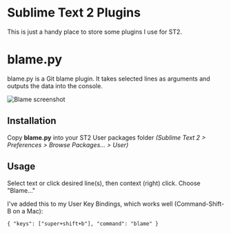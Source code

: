 Sublime Text 2 Plugins
===============================================

This is just a handy place to store some plugins I use for ST2.


blame.py
========

blame.py is a Git blame plugin. It takes selected lines as arguments 
and outputs the data into the console.

![Blame screenshot](http://github.com/ehamiter/Sublime-Text-2-Plugins/blame.png "Blame in action")

Installation
------------

Copy **blame.py** into your ST2 User packages folder *(Sublime Text 2 > 
Preferences > Browse Packages... > User)*

Usage
-----

Select text or click desired line(s), then context (right) click. 
Choose "Blame..."

I've added this to my User Key Bindings, which works well (Command-Shift-B on a Mac):

    { "keys": ["super+shift+b"], "command": "blame" }
